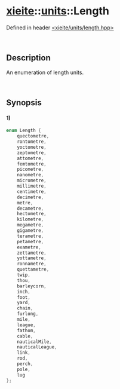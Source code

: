# [xieite](../../xieite.md)\:\:[units](../../units.md)\:\:Length
Defined in header [<xieite/units/length.hpp>](../../../include/xieite/units/length.hpp)

&nbsp;

## Description
An enumeration of length units.

&nbsp;

## Synopsis
#### 1)
```cpp
enum Length {
    quectometre,
    rontometre,
    yoctometre,
    zeptometre,
    attometre,
    femtometre,
    picometre,
    nanometre,
    micrometre,
    millimetre,
    centimetre,
    decimetre,
    metre,
    decametre,
    hectometre,
    kilometre,
    megametre,
    gigametre,
    terametre,
    petametre,
    exametre,
    zettametre,
    yottametre,
    ronnametre,
    quettametre,
    twip,
    thou,
    barleycorn,
    inch,
    foot,
    yard,
    chain,
    furlong,
    mile,
    league,
    fathom,
    cable,
    nauticalMile,
    nauticalLeague,
    link,
    rod,
    perch,
    pole,
    lug
};
```
